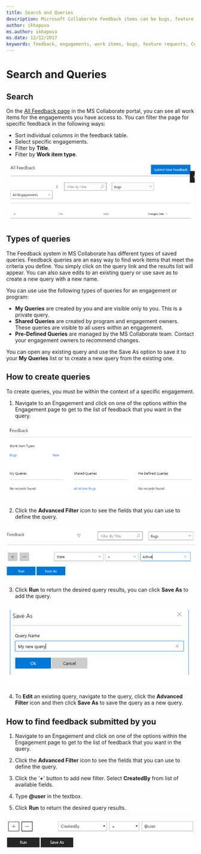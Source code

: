 ```yaml
---
title: Search and Queries
description: Microsoft Collaborate Feedback items can be bugs, feature requests or any task associated with an engagement. Feedback forms can be customized based on each engagement. 
author: ikhapova
ms.author: ikhapova
ms.date: 12/12/2017
keywords: feedback, engagements, work items, bugs, feature requests, Collaborate permissions, Microsoft Connect, SysDev Bug, Dev Center bugs 
---
```


# Search and Queries

## Search

On the [All Feedback page](//developer.microsoft.com/dashboard/collaborate/feedback/bugs) in the MS Collaborate portal, you can see all work items for the engagements you have access to.  You can filter the page for specific feedback in the following ways:
-  Sort individual columns in the feedback table.
-  Select specific engagements.
-  Filter by **Title**.
-  Filter by **Work item type**.

![Feedback search window](images/feedback-search.png)


## Types of queries

The Feedback system in MS Collaborate has different types of saved queries.  Feedback queries are an easy way to find work items that meet the criteria you define.  You simply click on the query link and the results list will appear.  You can also save edits to an existing query or use save as to create a new query with a new name.

You can use use the following types of queries for an engagement or program:
- **My Queries** are created by you and are visible only to you. This is a private query.
- **Shared Queries** are created by program and engagement owners. These queries are visible to all users within an engagement.
- **Pre-Defined Queries** are managed by the MS Collaborate team.  Contact your engagement owners to recommend changes.

You can open any existing query and use the Save As option to save it to your **My Queries** list or to create a new query from the existing one.

## How to create queries

To create queries, you must be within the context of a specific engagement.  

1. Navigate to an Engagement and click on one of the options within the Engagement page to get to the list of feedback that you want in the query.

  ![Feedback query window](images/create-feedback-query.png)

2. Click the **Advanced Filter** icon to see the fields that you can use to define the query. 

  ![Feedback Advanced Filter window](images/feedback-advanced-filter.png)

3. Click **Run** to return the desired query results, you can click **Save As** to add the query.

  ![Feedback Save Query window](images/feedback-query-save.png)

4. To **Edit** an existing query, navigate to the query, click the **Advanced Filter** icon and then click **Save As** to save the query as a new query.

## How to find feedback submitted by you

1. Navigate to an Engagement and click on one of the options within the Engagement page to get to the list of feedback that you want in the query.

2. Click the **Advanced Filter** icon to see the fields that you can use to define the query.

3. Click the '**+**' button to add new filter. Select **CreatedBy** from list of available fields.

4. Type **@user** in the textbox.

5. Click **Run** to return the desired query results.

  ![Feedback Created by Me](images/feedback-created-by-me.png)
  
  
